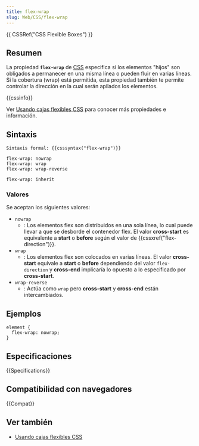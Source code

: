 ```yaml
---
title: flex-wrap
slug: Web/CSS/flex-wrap
---
```


{{ CSSRef("CSS Flexible Boxes") }}

## Resumen

La propiedad **`flex-wrap`** de [CSS](/es/docs/CSS) especifica si los elementos "hijos" son obligados a permanecer en una misma línea o pueden fluir en varias líneas. Si la cobertura (wrap) está permitida, esta propiedad también te permite controlar la dirección en la cual serán apilados los elementos.

{{cssinfo}}

Ver [Usando cajas flexibles CSS](/es/docs/Web/Guide/CSS/Cajas_flexibles) para conocer más propiedades e información.

## Sintaxis

```
Sintaxis formal: {{csssyntax("flex-wrap")}}
```

```
flex-wrap: nowrap
flex-wrap: wrap
flex-wrap: wrap-reverse

flex-wrap: inherit
```

### Valores

Se aceptan los siguientes valores:

- `nowrap`
  - : Los elementos flex son distribuidos en una sola línea, lo cual puede llevar a que se desborde el contenedor flex. El valor **cross-start** es equivalente a **start** o **before** según el valor de {{cssxref("flex-direction")}}.
- `wrap`
  - : Los elementos flex son colocados en varias líneas. El valor **cross-start** equivale a **start** o **before** dependiendo del valor `flex-direction` y **cross-end** implicaría lo opuesto a lo especificado por **cross-start**.
- `wrap-reverse`
  - : Actúa como `wrap` pero **cross-start** y **cross-end** están intercambiados.

## Ejemplos

```
element {
  flex-wrap: nowrap;
}
```

## Especificaciones

{{Specifications}}

## Compatibilidad con navegadores

{{Compat}}

## Ver también

- [Usando cajas flexibles CSS](/es/docs/Web/Guide/CSS/Cajas_flexibles)
